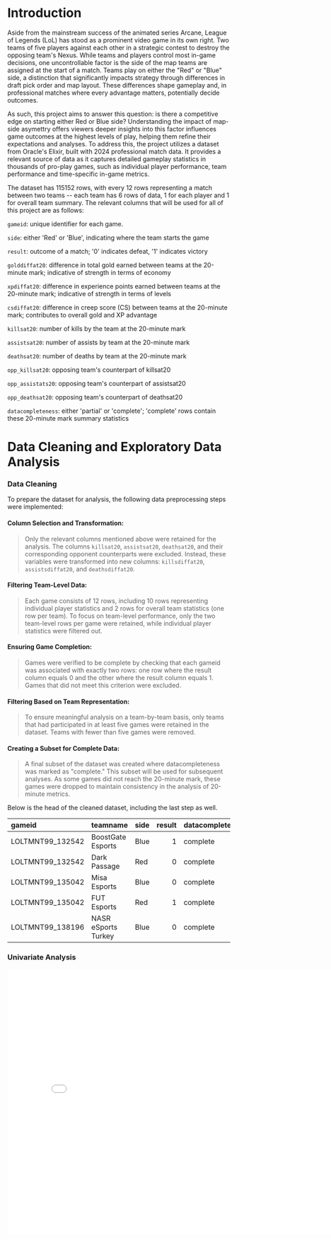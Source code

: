 # Introduction

Aside from the mainstream success of the animated series Arcane, League of Legends (LoL) has stood as a prominent video game in its own right. Two teams of five players against each other in a strategic contest to destroy the opposing team's Nexus. While teams and players control most in-game decisions, one uncontrollable factor is the side of the map teams are assigned at the start of a match.  Teams play on either the "Red" or "Blue" side, a distinction that significantly impacts strategy through differences in draft pick order and map layout. These differences shape gameplay and, in professional matches where every advantage matters, potentially decide outcomes. 

As such, this project aims to answer this question: is there a competitive edge on starting either Red or Blue side? Understanding the impact of map-side asymettry offers viewers deeper insights into this factor influences game outcomes at the highest levels of play, helping them refine their expectations and analyses. To address this, the project utilizes a dataset from Oracle's Elixir, built with 2024 professional match data. It provides a relevant source of data as it captures detailed gameplay statistics in thousands of pro-play games, such as individual player performance, team performance and time-specific in-game metrics.

The dataset has 115152 rows, with every 12 rows representing a match between two teams -- each team has 6 rows of data, 1 for each player and 1 for overall team summary. The relevant columns that will be used for all of this project are as follows:

`gameid`: unique identifier for each game.

`side`: either 'Red' or 'Blue', indicating where the team starts the game  

`result`: outcome of a match; '0' indicates defeat, '1' indicates victory

`golddiffat20`: difference in total gold earned between teams at the 20-minute mark; indicative of strength in terms of economy

`xpdiffat20`: difference in experience points earned between teams at the 20-minute mark; indicative of strength in terms of levels

`csdiffat20`: difference in creep score (CS) between teams at the 20-minute mark; contributes to overall gold and XP advantage

`killsat20`: number of kills by the team at the 20-minute mark

`assistsat20`: number of assists by team at the 20-minute mark

`deathsat20`: number of deaths by team at the 20-minute mark

`opp_killsat20`: opposing team's counterpart of killsat20

`opp_assistats20`: opposing team's counterpart of assistsat20

`opp_deathsat20`: opposing team's counterpart of deathsat20

`datacompleteness`: either 'partial' or 'complete'; 'complete' rows contain these 20-minute mark summary statistics


# Data Cleaning and Exploratory Data Analysis

### Data Cleaning
To prepare the dataset for analysis, the following data preprocessing steps were implemented:

#### Column Selection and Transformation:
> Only the relevant columns mentioned above were retained for the analysis. The columns `killsat20`, `assistsat20`, `deathsat20`, and their corresponding opponent counterparts were excluded. Instead, these variables were transformed into new columns: `killsdiffat20`, `assistsdiffat20`, and `deathsdiffat20`.

#### Filtering Team-Level Data:
>  Each game consists of 12 rows, including 10 rows representing individual player statistics and 2 rows for overall team statistics (one row per team). To focus on team-level performance, only the two team-level rows per game were retained, while individual player statistics were filtered out.

#### Ensuring Game Completion:
> Games were verified to be complete by checking that each gameid was associated with exactly two rows: one row where the result column equals 0 and the other where the result column equals 1. Games that did not meet this criterion were excluded.

#### Filtering Based on Team Representation:
> To ensure meaningful analysis on a team-by-team basis, only teams that had participated in at least five games were retained in the dataset. Teams with fewer than five games were removed.

#### Creating a Subset for Complete Data:
> A final subset of the dataset was created where datacompleteness was marked as "complete." This subset will be used for subsequent analyses. As some games did not reach the 20-minute mark, these games were dropped to maintain consistency in the analysis of 20-minute metrics.

Below is the head of the cleaned dataset, including the last step as well.

| gameid           | teamname            | side   |   result | datacompleteness   |   golddiffat20 |   xpdiffat20 |   csdiffat20 |   killsdiffat20 |   assistsdiffat20 |   deathsdiffat20 |
|:-----------------|:--------------------|:-------|---------:|:-------------------|---------------:|-------------:|-------------:|----------------:|------------------:|-----------------:|
| LOLTMNT99_132542 | BoostGate Esports   | Blue   |        1 | complete           |           4248 |         2138 |           50 |               5 |                11 |               -5 |
| LOLTMNT99_132542 | Dark Passage        | Red    |        0 | complete           |          -4248 |        -2138 |          -50 |              -5 |               -11 |                5 |
| LOLTMNT99_135042 | Misa Esports        | Blue   |        0 | complete           |           1760 |         1394 |           66 |              -2 |                -4 |                2 |
| LOLTMNT99_135042 | FUT Esports         | Red    |        1 | complete           |          -1760 |        -1394 |          -66 |               2 |                 4 |               -2 |
| LOLTMNT99_138196 | NASR eSports Turkey | Blue   |        0 | complete           |           1969 |         -738 |          -16 |               4 |                 4 |               -4 |

### Univariate Analysis

<iframe
  src="assets/uni_blue.html"
  width="800"
  height="600"
  frameborder="0"
></iframe>


